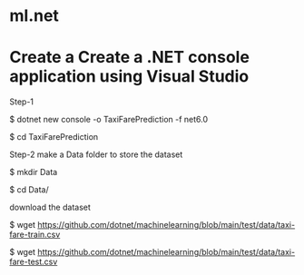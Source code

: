 # ml.net

# Create a Create a .NET console application using Visual Studio

Step-1 

$ dotnet new console -o TaxiFarePrediction -f net6.0

$ cd TaxiFarePrediction

Step-2 make a Data folder to store the dataset

$ mkdir Data

$ cd Data/

download the dataset

$ wget https://github.com/dotnet/machinelearning/blob/main/test/data/taxi-fare-train.csv

$ wget https://github.com/dotnet/machinelearning/blob/main/test/data/taxi-fare-test.csv

